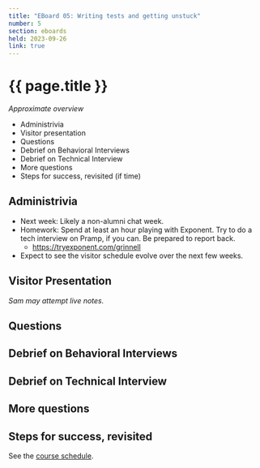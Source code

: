 ```yaml
---
title: "EBoard 05: Writing tests and getting unstuck"
number: 5
section: eboards
held: 2023-09-26
link: true
---
```

# {{ page.title }}

_Approximate overview_

* Administrivia
* Visitor presentation
* Questions
* Debrief on Behavioral Interviews
* Debrief on Technical Interview
* More questions
* Steps for success, revisited (if time)

Administrivia
-------------

* Next week: Likely a non-alumni chat week.
* Homework: Spend at least an hour playing with Exponent.  Try to do 
  a tech interview on Pramp, if you can.  Be prepared to report back.
    * https://tryexponent.com/grinnell
* Expect to see the visitor schedule evolve over the next few weeks.

Visitor Presentation
--------------------

_Sam may attempt live notes._

Questions
---------

Debrief on Behavioral Interviews
--------------------------------

Debrief on Technical Interview
------------------------------

More questions
--------------

Steps for success, revisited
----------------------------

See the [course schedule](../schedule/).

